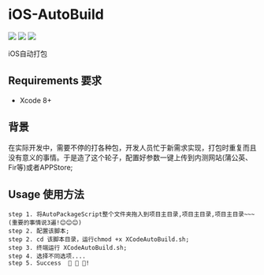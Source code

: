 # iOS-AutoBuild

<p align='left'>
<img src="https://img.shields.io/badge/build-passing-brightgreen.svg">
<img src="https://img.shields.io/badge/language-shell-orange.svg">
<img src="https://img.shields.io/badge/made%20with-%3C3-red.svg">
</p>

iOS自动打包

## Requirements 要求
* Xcode 8+

## 背景

在实际开发中，需要不停的打各种包，开发人员忙于新需求实现，打包时重复而且没有意义的事情。于是造了这个轮子，配置好参数一键上传到内测网站(蒲公英、Fir等)或者APPStore;

## Usage 使用方法
```
step 1. 将AutoPackageScript整个文件夹拖入到项目主目录,项目主目录,项目主目录~~~(重要的事情说3遍!😊😊😊)
step 2. 配置该脚本;
step 2. cd 该脚本目录，运行chmod +x XCodeAutoBuild.sh;
step 3. 终端运行 XCodeAutoBuild.sh;
step 4. 选择不同选项....
step 5. Success  🎉 🎉 🎉!
```
